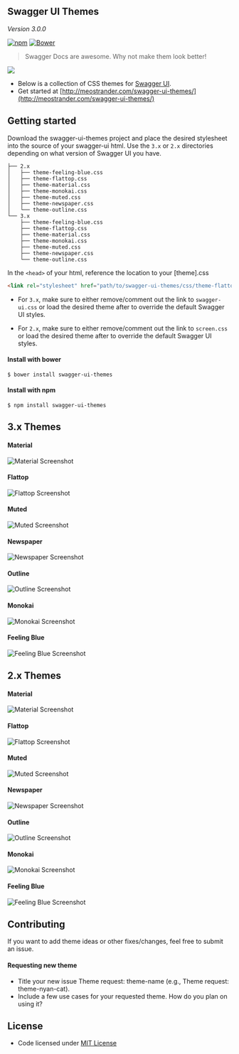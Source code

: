 ## Swagger UI Themes

*Version 3.0.0*

[![npm](https://img.shields.io/npm/v/swagger-ui-themes.svg?style=flat-square)](https://www.npmjs.com/package/swagger-ui-themes)
[![Bower](https://img.shields.io/bower/v/swagger-ui-themes.svg?style=flat-square)](https://github.com/ostranme/swagger-ui-themes)

> Swagger Docs are awesome. Why not make them look better!

![](https://media2.giphy.com/media/62PP2yEIAZF6g/200.gif)


- Below is a collection of CSS themes for [Swagger UI](http://swagger.io/swagger-ui/).
- Get started at [http://meostrander.com/swagger-ui-themes/](http://meostrander.com/swagger-ui-themes/)

## Getting started

Download the swagger-ui-themes project and place the desired stylesheet into the source of your swagger-ui html. Use the `3.x` or `2.x` directories depending on what version of Swagger UI you have.

```
├── 2.x
│   ├── theme-feeling-blue.css
│   ├── theme-flattop.css
│   ├── theme-material.css
│   ├── theme-monokai.css
│   ├── theme-muted.css
│   ├── theme-newspaper.css
│   └── theme-outline.css
└── 3.x
    ├── theme-feeling-blue.css
    ├── theme-flattop.css
    ├── theme-material.css
    ├── theme-monokai.css
    ├── theme-muted.css
    ├── theme-newspaper.css
    └── theme-outline.css
```

In the `<head>` of your html, reference the location to your [theme].css

```html
<link rel="stylesheet" href="path/to/swagger-ui-themes/css/theme-flattop.css">
```

- For `3.x`, make sure to either remove/comment out the link to `swagger-ui.css` or load the desired theme after to override the default Swagger UI styles.

- For `2.x`, make sure to either remove/comment out the link to `screen.css` or load the desired theme after to override the default Swagger UI styles.

#### Install with bower

```shell
$ bower install swagger-ui-themes
```

#### Install with npm

```shell
$ npm install swagger-ui-themes
```

## 3.x Themes

#### Material
![Material Screenshot](screenshots/3.x/3.x-material.png)

#### Flattop
![Flattop Screenshot](screenshots/3.x/3.x-flattop.png)

#### Muted
![Muted Screenshot](screenshots/3.x/3.x-muted.png)

#### Newspaper
![Newspaper Screenshot](screenshots/3.x/3.x-newspaper.png)

#### Outline
![Outline Screenshot](screenshots/3.x/3.x-outline.png)

#### Monokai
![Monokai Screenshot](screenshots/3.x/3.x-monokai.png)

#### Feeling Blue
![Feeling Blue Screenshot](screenshots/3.x/3.x-feeling-blue.png)

## 2.x Themes

#### Material
![Material Screenshot](screenshots/2.x/2.x-material.png)

#### Flattop
![Flattop Screenshot](screenshots/2.x/2.x-flattop.png)

#### Muted
![Muted Screenshot](screenshots/2.x/2.x-muted.png)

#### Newspaper
![Newspaper Screenshot](screenshots/2.x/2.x-newspaper.png)

#### Outline
![Outline Screenshot](screenshots/2.x/2.x-outline.png)

#### Monokai
![Monokai Screenshot](screenshots/2.x/2.x-monokai.png)

#### Feeling Blue
![Feeling Blue Screenshot](screenshots/2.x/2.x-feeling-blue.png)

## Contributing

If you want to add theme ideas or other fixes/changes, feel free to submit an issue.

#### Requesting new theme

- Title your new issue Theme request: theme-name (e.g., Theme request: theme-nyan-cat).
- Include a few use cases for your requested theme. How do you plan on using it?

## License

- Code licensed under [MIT License](http://opensource.org/licenses/mit-license.html)
